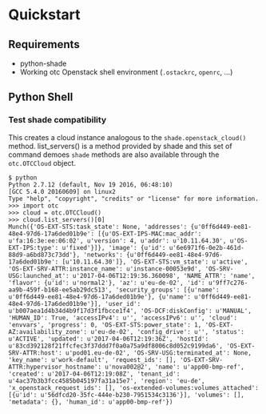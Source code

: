 # Quickstart

## Requirements

- python-shade
- Working otc Openstack shell environment (`.ostackrc`, `openrc`, ...)

## Python Shell

### Test shade compatibility

This creates a cloud instance analogous to the `shade.openstack_cloud()` method.
list\_servers() is a method provided by shade and this set of command demoes
`shade` methods are also available through the `otc.OTCCloud` object.

	$ python
	Python 2.7.12 (default, Nov 19 2016, 06:48:10)
	[GCC 5.4.0 20160609] on linux2
	Type "help", "copyright", "credits" or "license" for more information.
	>>> import otc
	>>> cloud = otc.OTCCloud()
	>>> cloud.list_servers()[0]
	Munch({'OS-EXT-STS:task_state': None, 'addresses': {u'0ff6d449-ee81-48e4-97d6-17a6ded01b9e': [{u'OS-EXT-IPS-MAC:mac_addr': u'fa:16:3e:ee:06:02', u'version': 4, u'addr': u'10.11.64.30', u'OS-EXT-IPS:type': u'fixed'}]}, 'image': {u'id': u'6e6971f6-0e2b-461d-88d9-a6bd873c73dd'}, 'networks': {u'0ff6d449-ee81-48e4-97d6-17a6ded01b9e': [u'10.11.64.30']}, 'OS-EXT-STS:vm_state': u'active', 'OS-EXT-SRV-ATTR:instance_name': u'instance-00053e9d', 'OS-SRV-USG:launched_at': u'2017-04-06T12:19:36.360098', 'NAME_ATTR': 'name', 'flavor': {u'id': u'normal2'}, 'az': u'eu-de-02', 'id': u'9ff7c276-aa9b-459f-b168-ee5ab29dc513', 'security_groups': [{u'name': u'0ff6d449-ee81-48e4-97d6-17a6ded01b9e'}, {u'name': u'0ff6d449-ee81-48e4-97d6-17a6ded01b9e'}], 'user_id': u'b007aea1d4b34d4b9f17d3f1fbcce1f4', 'OS-DCF:diskConfig': u'MANUAL', 'HUMAN_ID': True, 'accessIPv4': u'', 'accessIPv6': u'', 'cloud': 'envvars', 'progress': 0, 'OS-EXT-STS:power_state': 1, 'OS-EXT-AZ:availability_zone': u'eu-de-02', 'config_drive': u'', 'status': u'ACTIVE', 'updated': u'2017-04-06T12:19:36Z', 'hostId': u'83cd392128f21ffcfec3f37ddd7f0a0a75a9df8006c8d052c9199da6', 'OS-EXT-SRV-ATTR:host': u'pod01.eu-de-02', 'OS-SRV-USG:terminated_at': None, 'key_name': u'work-default', 'request_ids': [], 'OS-EXT-SRV-ATTR:hypervisor_hostname': u'nova002@2', 'name': u'app00-bmp-ref', 'created': u'2017-04-06T12:19:08Z', 'tenant_id': u'4ac37b3b3fcc4585b045197fa31a15e7', 'region': 'eu-de', 'x_openstack_request_ids': [], 'os-extended-volumes:volumes_attached': [{u'id': u'56dfcd20-35fc-444e-b230-7951534c3136'}], 'volumes': [], 'metadata': {}, 'human_id': u'app00-bmp-ref'})

